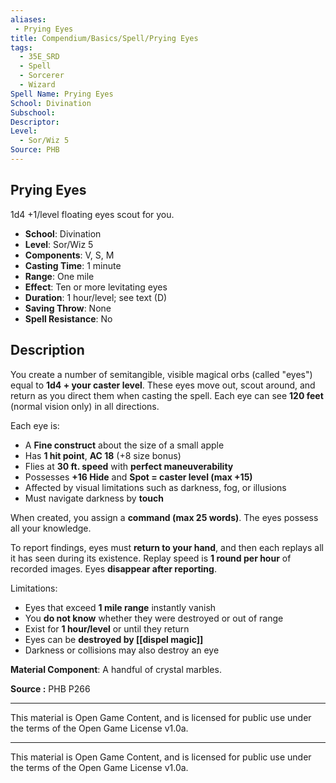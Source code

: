```yaml
---
aliases:
 - Prying Eyes
title: Compendium/Basics/Spell/Prying Eyes
tags:  
  - 35E_SRD  
  - Spell  
  - Sorcerer  
  - Wizard  
Spell Name: Prying Eyes
School: Divination  
Subschool:  
Descriptor:  
Level:  
  - Sor/Wiz 5  
Source: PHB
---
```


## Prying Eyes

1d4 +1/level floating eyes scout for you.

- **School**: Divination  
- **Level**: Sor/Wiz 5  
- **Components**: V, S, M  
- **Casting Time**: 1 minute  
- **Range**: One mile  
- **Effect**: Ten or more levitating eyes  
- **Duration**: 1 hour/level; see text (D)  
- **Saving Throw**: None  
- **Spell Resistance**: No  

## Description

You create a number of semitangible, visible magical orbs (called "eyes") equal to **1d4 + your caster level**. These eyes move out, scout around, and return as you direct them when casting the spell. Each eye can see **120 feet** (normal vision only) in all directions.

Each eye is:
- A **Fine construct** about the size of a small apple  
- Has **1 hit point**, **AC 18** (+8 size bonus)  
- Flies at **30 ft. speed** with **perfect maneuverability**  
- Possesses **+16 Hide** and **Spot = caster level (max +15)**  
- Affected by visual limitations such as darkness, fog, or illusions  
- Must navigate darkness by **touch**

When created, you assign a **command (max 25 words)**. The eyes possess all your knowledge.

To report findings, eyes must **return to your hand**, and then each replays all it has seen during its existence. Replay speed is **1 round per hour** of recorded images. Eyes **disappear after reporting**.

Limitations:
- Eyes that exceed **1 mile range** instantly vanish  
- You **do not know** whether they were destroyed or out of range  
- Exist for **1 hour/level** or until they return  
- Eyes can be **destroyed by [[dispel magic]]**  
- Darkness or collisions may also destroy an eye

**Material Component**: A handful of crystal marbles.

 **Source :** PHB P266

---

This material is Open Game Content, and is licensed for public use under  
the terms of the Open Game License v1.0a.

---

This material is Open Game Content, and is licensed for public use under the terms of the Open Game License v1.0a.
